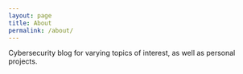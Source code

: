 ```yaml
---
layout: page
title: About
permalink: /about/
---
```


Cybersecurity blog for varying topics of interest, as well as personal projects. 
